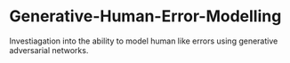 # Generative-Human-Error-Modelling
Investiagation into the ability to model human like errors using generative adversarial networks.
